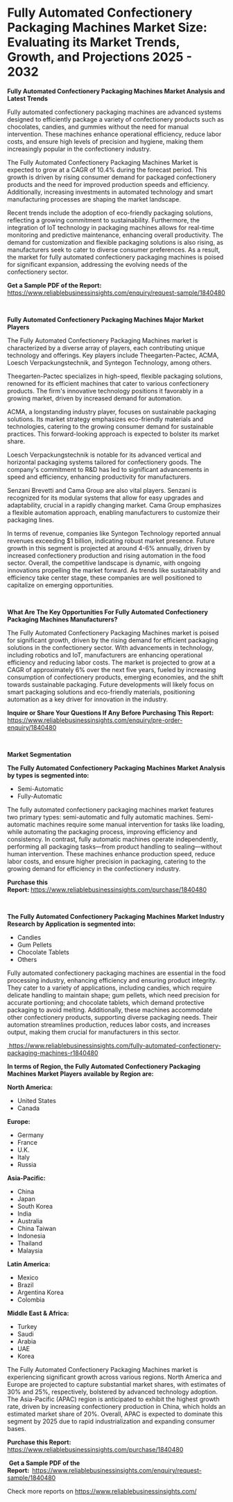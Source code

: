 <p><h1>Fully Automated Confectionery Packaging Machines Market Size: Evaluating its Market Trends, Growth, and Projections 2025 - 2032</h1></p><p><strong>Fully Automated Confectionery Packaging Machines Market Analysis and Latest Trends</strong></p>
<p><p>Fully automated confectionery packaging machines are advanced systems designed to efficiently package a variety of confectionery products such as chocolates, candies, and gummies without the need for manual intervention. These machines enhance operational efficiency, reduce labor costs, and ensure high levels of precision and hygiene, making them increasingly popular in the confectionery industry.</p><p>The Fully Automated Confectionery Packaging Machines Market is expected to grow at a CAGR of 10.4% during the forecast period. This growth is driven by rising consumer demand for packaged confectionery products and the need for improved production speeds and efficiency. Additionally, increasing investments in automated technology and smart manufacturing processes are shaping the market landscape.</p><p>Recent trends include the adoption of eco-friendly packaging solutions, reflecting a growing commitment to sustainability. Furthermore, the integration of IoT technology in packaging machines allows for real-time monitoring and predictive maintenance, enhancing overall productivity. The demand for customization and flexible packaging solutions is also rising, as manufacturers seek to cater to diverse consumer preferences. As a result, the market for fully automated confectionery packaging machines is poised for significant expansion, addressing the evolving needs of the confectionery sector.</p></p>
<p><strong>Get a Sample PDF of the Report:&nbsp;</strong> <a href="https://www.reliablebusinessinsights.com/enquiry/request-sample/1840480?utm_campaign=2488&utm_medium=2&utm_source=Github&utm_content=ia&utm_term=28022025&utm_id=fully-automated-confectionery-packaging-machines">https://www.reliablebusinessinsights.com/enquiry/request-sample/1840480</a></p>
<p>&nbsp;</p>
<p><strong>Fully Automated Confectionery Packaging Machines Major Market Players</strong></p>
<p><p>The Fully Automated Confectionery Packaging Machines market is characterized by a diverse array of players, each contributing unique technology and offerings. Key players include Theegarten-Pactec, ACMA, Loesch Verpackungstechnik, and Syntegon Technology, among others.</p><p>Theegarten-Pactec specializes in high-speed, flexible packaging solutions, renowned for its efficient machines that cater to various confectionery products. The firm's innovative technology positions it favorably in a growing market, driven by increased demand for automation.</p><p>ACMA, a longstanding industry player, focuses on sustainable packaging solutions. Its market strategy emphasizes eco-friendly materials and technologies, catering to the growing consumer demand for sustainable practices. This forward-looking approach is expected to bolster its market share.</p><p>Loesch Verpackungstechnik is notable for its advanced vertical and horizontal packaging systems tailored for confectionery goods. The company's commitment to R&D has led to significant advancements in speed and efficiency, enhancing productivity for manufacturers.</p><p>Senzani Brevetti and Cama Group are also vital players. Senzani is recognized for its modular systems that allow for easy upgrades and adaptability, crucial in a rapidly changing market. Cama Group emphasizes a flexible automation approach, enabling manufacturers to customize their packaging lines.</p><p>In terms of revenue, companies like Syntegon Technology reported annual revenues exceeding $1 billion, indicating robust market presence. Future growth in this segment is projected at around 4-6% annually, driven by increased confectionery production and rising automation in the food sector. Overall, the competitive landscape is dynamic, with ongoing innovations propelling the market forward. As trends like sustainability and efficiency take center stage, these companies are well positioned to capitalize on emerging opportunities.</p></p>
<p>&nbsp;</p>
<p><strong>What Are The Key Opportunities For Fully Automated Confectionery Packaging Machines Manufacturers?</strong></p>
<p><p>The Fully Automated Confectionery Packaging Machines market is poised for significant growth, driven by the rising demand for efficient packaging solutions in the confectionery sector. With advancements in technology, including robotics and IoT, manufacturers are enhancing operational efficiency and reducing labor costs. The market is projected to grow at a CAGR of approximately 6% over the next five years, fueled by increasing consumption of confectionery products, emerging economies, and the shift towards sustainable packaging. Future developments will likely focus on smart packaging solutions and eco-friendly materials, positioning automation as a key driver for innovation in the industry.</p></p>
<p><strong>Inquire or Share Your Questions If Any Before Purchasing This Report:</strong> <a href="https://www.reliablebusinessinsights.com/enquiry/pre-order-enquiry/1840480?utm_campaign=2488&utm_medium=2&utm_source=Github&utm_content=ia&utm_term=28022025&utm_id=fully-automated-confectionery-packaging-machines">https://www.reliablebusinessinsights.com/enquiry/pre-order-enquiry/1840480</a></p>
<p>&nbsp;</p>
<p><strong>Market Segmentation</strong></p>
<p><strong>The Fully Automated Confectionery Packaging Machines Market Analysis by types is segmented into:</strong></p>
<p><ul><li>Semi-Automatic</li><li>Fully-Automatic</li></ul></p>
<p><p>The fully automated confectionery packaging machines market features two primary types: semi-automatic and fully automatic machines. Semi-automatic machines require some manual intervention for tasks like loading, while automating the packaging process, improving efficiency and consistency. In contrast, fully automatic machines operate independently, performing all packaging tasks—from product handling to sealing—without human intervention. These machines enhance production speed, reduce labor costs, and ensure higher precision in packaging, catering to the growing demand for efficiency in the confectionery industry.</p></p>
<p><strong>Purchase this Report:&nbsp;</strong><a href="https://www.reliablebusinessinsights.com/purchase/1840480?utm_campaign=2488&utm_medium=2&utm_source=Github&utm_content=ia&utm_term=28022025&utm_id=fully-automated-confectionery-packaging-machines">https://www.reliablebusinessinsights.com/purchase/1840480</a></p>
<p>&nbsp;</p>
<p><strong>The Fully Automated Confectionery Packaging Machines Market Industry Research by Application is segmented into:</strong></p>
<p><ul><li>Candies</li><li>Gum Pellets</li><li>Chocolate Tablets</li><li>Others</li></ul></p>
<p><p>Fully automated confectionery packaging machines are essential in the food processing industry, enhancing efficiency and ensuring product integrity. They cater to a variety of applications, including candies, which require delicate handling to maintain shape; gum pellets, which need precision for accurate portioning; and chocolate tablets, which demand protective packaging to avoid melting. Additionally, these machines accommodate other confectionery products, supporting diverse packaging needs. Their automation streamlines production, reduces labor costs, and increases output, making them crucial for manufacturers in this sector.</p></p>
<p><a href="https://www.reliablebusinessinsights.com/fully-automated-confectionery-packaging-machines-r1840480?utm_campaign=2488&utm_medium=2&utm_source=Github&utm_content=ia&utm_term=28022025&utm_id=fully-automated-confectionery-packaging-machines">&nbsp;https://www.reliablebusinessinsights.com/fully-automated-confectionery-packaging-machines-r1840480</a></p>
<p><strong>In terms of Region, the Fully Automated Confectionery Packaging Machines Market Players available by Region are:</strong></p>
<p>
    <p> <strong> North America: </strong>
        <ul>
            <li>United States</li>
            <li>Canada</li>
        </ul>
        </p> 
    <p> <strong> Europe: </strong>
        <ul>
            <li>Germany</li>
            <li>France</li>
            <li>U.K.</li>
            <li>Italy</li>
            <li>Russia</li>
        </ul>
        </p> 
    <p> <strong> Asia-Pacific: </strong>
        <ul>
            <li>China</li>
            <li>Japan</li>
            <li>South Korea</li>
            <li>India</li>
            <li>Australia</li>
            <li>China Taiwan</li>
            <li>Indonesia</li>
            <li>Thailand</li>
            <li>Malaysia</li>
        </ul>
        </p> 
    <p> <strong> Latin America: </strong>
        <ul>
            <li>Mexico</li>
            <li>Brazil</li>
            <li>Argentina Korea</li>
            <li>Colombia</li>
        </ul>
        </p> 
    <p> <strong> Middle East & Africa: </strong>
        <ul>
            <li>Turkey</li>
            <li>Saudi</li>
            <li>Arabia</li>
            <li>UAE</li>
            <li>Korea</li>
        </ul>
    </p>
    </p>
<p><p>The Fully Automated Confectionery Packaging Machines market is experiencing significant growth across various regions. North America and Europe are projected to capture substantial market shares, with estimates of 30% and 25%, respectively, bolstered by advanced technology adoption. The Asia-Pacific (APAC) region is anticipated to exhibit the highest growth rate, driven by increasing confectionery production in China, which holds an estimated market share of 20%. Overall, APAC is expected to dominate this segment by 2025 due to rapid industrialization and expanding consumer bases.</p></p>
<p><strong>Purchase this Report: </strong><a href="https://www.reliablebusinessinsights.com/purchase/1840480?utm_campaign=2488&utm_medium=2&utm_source=Github&utm_content=ia&utm_term=28022025&utm_id=fully-automated-confectionery-packaging-machines">https://www.reliablebusinessinsights.com/purchase/1840480</a></p>
<p>&nbsp;<strong>Get a Sample PDF of the Report:&nbsp;&nbsp;</strong><a href="https://www.reliablebusinessinsights.com/enquiry/request-sample/1840480?utm_campaign=2488&utm_medium=2&utm_source=Github&utm_content=ia&utm_term=28022025&utm_id=fully-automated-confectionery-packaging-machines">https://www.reliablebusinessinsights.com/enquiry/request-sample/1840480</a></p>
<p><strong></strong></p>
<p>Check more reports on <a href="https://www.reliablebusinessinsights.com/?utm_campaign=2488&utm_medium=2&utm_source=Github&utm_content=ia&utm_term=28022025&utm_id=fully-automated-confectionery-packaging-machines">https://www.reliablebusinessinsights.com/</a></p>